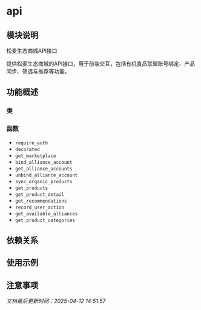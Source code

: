 # api

## 模块说明
松麦生态商城API接口

提供松麦生态商城的API接口，用于前端交互，包括有机食品联盟账号绑定、产品同步、筛选与推荐等功能。

## 功能概述

### 类


### 函数

- `require_auth`
- `decorated`
- `get_marketplace`
- `bind_alliance_account`
- `get_alliance_accounts`
- `unbind_alliance_account`
- `sync_organic_products`
- `get_products`
- `get_product_detail`
- `get_recommendations`
- `record_user_action`
- `get_available_alliances`
- `get_product_categories`

## 依赖关系

## 使用示例

## 注意事项

*文档最后更新时间：2025-04-12 14:51:57*